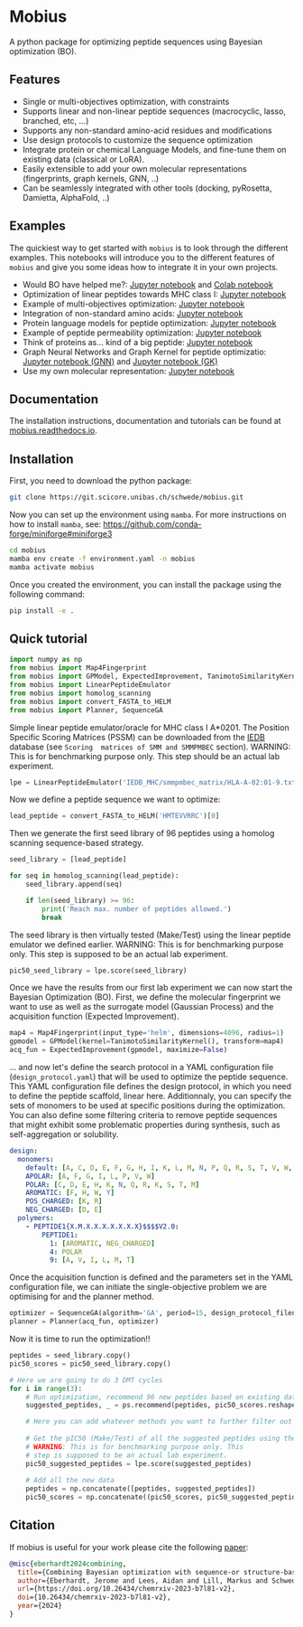 # Mobius

A python package for optimizing peptide sequences using Bayesian optimization (BO).

## Features

- Single or multi-objectives optimization, with constraints
- Supports linear and non-linear peptide sequences (macrocyclic, lasso, branched, etc, ...)
- Supports any non-standard amino-acid residues and modifications
- Use design protocols to customize the sequence optimization
- Integrate protein or chemical Language Models, and fine-tune them on existing data (classical or LoRA).
- Easily extensible to add your own molecular representations (fingerprints, graph kernels, GNN, ..)
- Can be seamlessly integrated with other tools (docking, pyRosetta, Damietta, AlphaFold, ..)

## Examples

The quickiest way to get started with `mobius` is to look through the different examples. This notebooks will introduce you to the different features of `mobius` and give you some ideas how to integrate it in your own projects.

- Would BO have helped me?: [Jupyter notebook](examples/Would_BO_have_helped_me/Would_Bayesian_optimization_have_helped_me?.ipynb) and [Colab notebook](https://colab.research.google.com/github/jeeberhardt/mobius/blob/colab/examples/Would_BO_have_helped_me/Would_Bayesian_optimization_have_helped_me%3F.ipynb)
- Optimization of linear peptides towards MHC class I: [Jupyter notebook](examples/hello_world.ipynb)
- Example of multi-objectives optimization: [Jupyter notebook](examples/multi_objectives.ipynb)
- Integration of non-standard amino acids: [Jupyter notebook](examples/non-standard_monomers_and_macrocycles.ipynb)
- Protein language models for peptide optimization: [Jupyter notebook](examples/protein_language_model.ipynb)
- Example of peptide permeability optimization: [Jupyter notebook](examples/macrocyclic_peptides_permeability/macrocyclic_peptides_permeability.ipynb)
- Think of proteins as... kind of a big peptide: [Jupyter notebook](examples/protein_optimization/protein_optimization.ipynb)
- Graph Neural Networks and Graph Kernel for peptide optimizatio: [Jupyter notebook (GNN)](examples/graph_neural_networks.ipynb) and [Jupyter notebook (GK)](examples/graph_kernels.ipynb)
- Use my own molecular representation: [Jupyter notebook](examples/custom_fingerprint.ipynb)

## Documentation

The installation instructions, documentation and tutorials can be found at [mobius.readthedocs.io](https://mobius.readthedocs.io/en/master/about.html).

## Installation

First, you need to download the python package:
```bash
git clone https://git.scicore.unibas.ch/schwede/mobius.git
```

Now you can set up the environment using `mamba`. For more instructions on how to install `mamba`, see: https://github.com/conda-forge/miniforge#miniforge3 
```bash
cd mobius
mamba env create -f environment.yaml -n mobius
mamba activate mobius
```

Once you created the environment, you can install the package using the following command:
```bash
pip install -e .
```

## Quick tutorial

```python
import numpy as np
from mobius import Map4Fingerprint
from mobius import GPModel, ExpectedImprovement, TanimotoSimilarityKernel
from mobius import LinearPeptideEmulator
from mobius import homolog_scanning
from mobius import convert_FASTA_to_HELM
from mobius import Planner, SequenceGA
```

Simple linear peptide emulator/oracle for MHC class I A*0201. The Position Specific Scoring Matrices
(PSSM) can be downloaded from the [IEDB](http://tools.iedb.org/mhci/download/) database (see `Scoring 
matrices of SMM and SMMPMBEC` section). WARNING: This is for benchmarking purpose only. This step should be an 
actual lab experiment.
```python
lpe = LinearPeptideEmulator('IEDB_MHC/smmpmbec_matrix/HLA-A-02:01-9.txt',)
```

Now we define a peptide sequence we want to optimize:
```python
lead_peptide = convert_FASTA_to_HELM('HMTEVVRRC')[0]
```

Then we generate the first seed library of 96 peptides using a homolog scanning sequence-based strategy.
```python
seed_library = [lead_peptide]

for seq in homolog_scanning(lead_peptide):
    seed_library.append(seq)

    if len(seed_library) >= 96:
        print('Reach max. number of peptides allowed.')
        break
```

The seed library is then virtually tested (Make/Test) using the linear peptide emulator we defined earlier.
WARNING: This is for benchmarking purpose only. This step is supposed to be an actual lab experiment.
```python
pic50_seed_library = lpe.score(seed_library)
```

Once we have the results from our first lab experiment we can now start the Bayesian Optimization (BO). First, 
we define the molecular fingerprint we want to use as well as the surrogate model (Gaussian Process) 
and the acquisition function (Expected Improvement).
```python
map4 = Map4Fingerprint(input_type='helm', dimensions=4096, radius=1)
gpmodel = GPModel(kernel=TanimotoSimilarityKernel(), transform=map4)
acq_fun = ExpectedImprovement(gpmodel, maximize=False)
```

... and now let's define the search protocol in a YAML configuration file (`design_protocol.yaml`) that will be used 
to optimize the peptide sequence. This YAML configuration file defines the design protocol, in which you need 
to define the peptide scaffold, linear here. Additionnaly, you can specify the sets of monomers to be used at 
specific positions during the optimization.  You can also define some filtering criteria to remove peptide sequences 
that might exhibit some problematic properties during synthesis, such as self-aggregation or solubility.

```YAML
design:
  monomers: 
    default: [A, C, D, E, F, G, H, I, K, L, M, N, P, Q, R, S, T, V, W, Y]
    APOLAR: [A, F, G, I, L, P, V, W]
    POLAR: [C, D, E, H, K, N, Q, R, K, S, T, M]
    AROMATIC: [F, H, W, Y]
    POS_CHARGED: [K, R]
    NEG_CHARGED: [D, E]
  polymers:
    - PEPTIDE1{X.M.X.X.X.X.X.X.X}$$$$V2.0:
        PEPTIDE1:
          1: [AROMATIC, NEG_CHARGED]
          4: POLAR
          9: [A, V, I, L, M, T]

```

Once the acquisition function is defined and the parameters set in the YAML configuration file, we can initiate 
the single-objective problem we are optimising for and the planner method.
```python
optimizer = SequenceGA(algorithm='GA', period=15, design_protocol_filename='design_protocol.yaml')
planner = Planner(acq_fun, optimizer)
```

Now it is time to run the optimization!!
```python
peptides = seed_library.copy()
pic50_scores = pic50_seed_library.copy()

# Here we are going to do 3 DMT cycles
for i in range(3):
    # Run optimization, recommend 96 new peptides based on existing data
    suggested_peptides, _ = ps.recommend(peptides, pic50_scores.reshape(-1, 1), batch_size=96)

    # Here you can add whatever methods you want to further filter out peptides
    
    # Get the pIC50 (Make/Test) of all the suggested peptides using the MHC emulator
    # WARNING: This is for benchmarking purpose only. This 
    # step is supposed to be an actual lab experiment.
    pic50_suggested_peptides = lpe.score(suggested_peptides)
    
    # Add all the new data
    peptides = np.concatenate([peptides, suggested_peptides])
    pic50_scores = np.concatenate((pic50_scores, pic50_suggested_peptides), axis=0)
```

## Citation

If mobius is useful for your work please cite the following [paper](https://doi.org/10.26434/chemrxiv-2023-b7l81-v2):

```bibtex
@misc{eberhardt2024combining,
  title={Combining Bayesian optimization with sequence-or structure-based strategies for optimization of protein-peptide binding},
  author={Eberhardt, Jerome and Lees, Aidan and Lill, Markus and Schwede, Torsten},
  url={https://doi.org/10.26434/chemrxiv-2023-b7l81-v2},
  doi={10.26434/chemrxiv-2023-b7l81-v2},
  year={2024}
}
```
